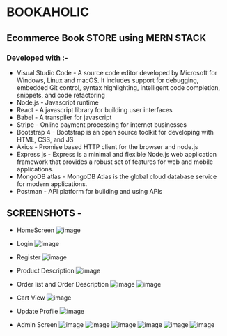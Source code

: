 # BOOKAHOLIC
## Ecommerce Book STORE using MERN STACK

### Developed with :-
- Visual Studio Code - A source code editor developed by Microsoft for Windows, Linux and macOS. It includes support for debugging, embedded Git control, syntax highlighting, intelligent code completion, snippets, and code refactoring
- Node.js - Javascript runtime
- React - A javascript library for building user interfaces
- Babel - A transpiler for javascript
- Stripe - Online payment processing for internet businesses
- Bootstrap 4 - Bootstrap is an open source toolkit for developing with HTML, CSS, and JS
- Axios - Promise based HTTP client for the browser and node.js
- Express js - Express is a minimal and flexible Node.js web application framework that provides a robust set of features for web and mobile applications.
- MongoDB atlas - MongoDB Atlas is the global cloud database service for modern applications.
- Postman - API platform for building and using APIs

## SCREENSHOTS -
- HomeScreen
 ![image](https://user-images.githubusercontent.com/90621630/133424516-b2886c24-3101-45e9-bb63-2f593fdc6efc.png)

- Login
 ![image](https://user-images.githubusercontent.com/90621630/133424605-95dbd5cc-bbcb-48c8-b2f2-201c5056cb88.png)

- Register
 ![image](https://user-images.githubusercontent.com/90621630/133424663-5fd3c2d4-2226-40d8-8de7-88486d534014.png)

- Product Description
  ![image](https://user-images.githubusercontent.com/90621630/133425018-e91f697e-85e2-49da-a851-557034f8fc40.png)

- Order list and Order Description
![image](https://user-images.githubusercontent.com/90621630/133425165-e437dbb3-607c-433d-9def-d1ce2ce43af5.png)
![image](https://user-images.githubusercontent.com/90621630/133425231-5722229a-34d7-41b6-9ce2-24370b110ded.png)

- Cart View
![image](https://user-images.githubusercontent.com/90621630/133425371-e0b7b65d-3cbb-4b10-a1b6-eb9fed2b4c5f.png)

- Update Profile
![image](https://user-images.githubusercontent.com/90621630/133425505-4fdfb242-6ddb-47e6-a98b-0bca6aaaeac3.png)

- Admin Screen
![image](https://user-images.githubusercontent.com/90621630/133425673-b1cabafb-8a16-4819-8198-b5c482089e63.png)
![image](https://user-images.githubusercontent.com/90621630/133425712-1e533c90-5abe-4a1c-8989-38e42fa0fea2.png)
![image](https://user-images.githubusercontent.com/90621630/133425800-1e3830ee-125f-4188-9475-d4b577bd6163.png)
![image](https://user-images.githubusercontent.com/90621630/133425838-f238ef9b-a37d-440a-adb2-2047251fe41c.png)
![image](https://user-images.githubusercontent.com/90621630/133425892-abd39713-c2bc-464a-a076-6252918b3e21.png)
![image](https://user-images.githubusercontent.com/90621630/133425960-7da00c36-d219-4f8e-8fc2-64991938a2c3.png)
